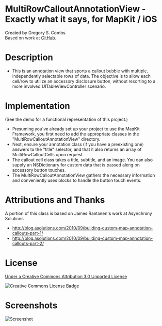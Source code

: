 MultiRowCalloutAnnotationView - Exactly what it says, for MapKit / iOS 
=============
Created by Gregory S. Combs.  
Based on work at [GitHub](https://github.com/grgcombs/MultiRowCalloutAnnotationView).

Description
=============

- This is an annotation view that sports a callout bubble with multiple, independently selectable rows of data.  The objective is to allow each cell/row to utilize an accessory disclosure button, without resorting to a more involved UITableViewController scenario.

Implementation
=============

(See the demo for a functional representation of this project.)

- Presuming you've already set up your project to use the MapKit Framework, you first need to add the appropriate classes in the "MultiRowCalloutAnnotationView" directory.
- Next, ensure your annotation class (if you have a preexisting one) answers to the "title" selector, and that it also returns an array of MultiRowCalloutCells upon request.
- The callout cell class takes a title, subtitle, and an image.  You can also supply an NSDictionary for custom data that is passed along on accessory button touches.  
- The MultiRowCalloutAnnotationView gathers the necessary information and conveniently uses blocks to handle the button touch events.

Attributions and Thanks
=============

A portion of this class is based on James Rantanen's work at Asynchrony Solutions

- http://blog.asolutions.com/2010/09/building-custom-map-annotation-callouts-part-1/
- http://blog.asolutions.com/2010/09/building-custom-map-annotation-callouts-part-2/
 
License
=========================

[Under a Creative Commons Attribution 3.0 Unported License](http://creativecommons.org/licenses/by/3.0/)

![Creative Commons License Badge](http://i.creativecommons.org/l/by/3.0/88x31.png "Creative Commons Attribution")

Screenshots
=========================

![Screenshot](https://github.com/grgcombs/MultiRowCalloutAnnotationView/raw/master/screenshot.png "Screenshot")
